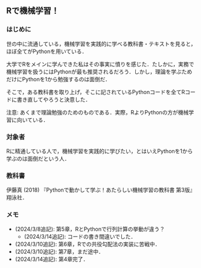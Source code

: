 ## Rで機械学習！

### はじめに

世の中に流通している，機械学習を実践的に学べる教科書・テキストを見ると，ほぼ全てがPythonを用いている．

大学でRをメインに学んできた私はその事実に憤りを感じた．たしかに，実務で機械学習を扱うにはPythonが最も推奨されるだろう．しかし，理論を学ぶためだけにPythonを1から勉強するのは面倒だ．

そこで，ある教科書を取り上げ，そこに記されているPythonコードを全てRコードに書き直してやろうと決意した．

注意: あくまで理論勉強のためのものである．実際，RよりPythonの方が機械学習に向いている．

### 対象者

Rに精通している人で，機械学習を実践的に学びたい，とはいえPythonを1から学ぶのは面倒だという人．

### 教科書

伊藤真 (2018) 『Pythonで動かして学ぶ！あたらしい機械学習の教科書 第3版』 翔泳社．

### メモ

- (2024/3/8追記): 第5章，RとPythonで行列計算の挙動が違う？
  - (2024/3/14追記): コードの書き間違いでした．
- (2024/3/10追記): 第6章，Rでの共役勾配法の実装に苦戦中．
- (2024/3/10追記): 第7章，まだ途中．
- (2024/3/14追記): 第4章完了．
